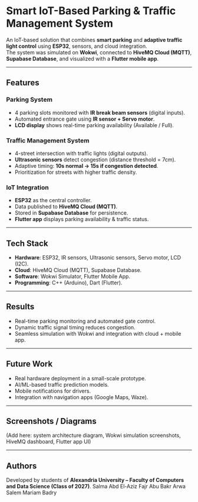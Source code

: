#  Smart IoT-Based Parking & Traffic Management System  

An IoT-based solution that combines **smart parking** and **adaptive traffic light control** using **ESP32**, sensors, and cloud integration.  
The system was simulated on **Wokwi**, connected to **HiveMQ Cloud (MQTT)**, **Supabase Database**, and visualized with a **Flutter mobile app**.  

---

##  Features  

###  Parking System  
- 4 parking slots monitored with **IR break beam sensors** (digital inputs).  
- Automated entrance gate using **IR sensor + Servo motor**.  
- **LCD display** shows real-time parking availability (Available / Full).  

###  Traffic Management System  
- 4-street intersection with traffic lights (digital outputs).  
- **Ultrasonic sensors** detect congestion (distance threshold = 7cm).  
- Adaptive timing: **10s normal → 15s if congestion detected**.  
- Prioritization for streets with higher traffic density.  

###  IoT Integration  
- **ESP32** as the central controller.  
- Data published to **HiveMQ Cloud (MQTT)**.  
- Stored in **Supabase Database** for persistence.  
- **Flutter app** displays parking availability & traffic status.  

---

##  Tech Stack  
- **Hardware**: ESP32, IR sensors, Ultrasonic sensors, Servo motor, LCD (I2C).  
- **Cloud**: HiveMQ Cloud (MQTT), Supabase Database.  
- **Software**: Wokwi Simulator, Flutter Mobile App.  
- **Programming**: C++ (Arduino), Dart (Flutter).  

---

##  Results  
- Real-time parking monitoring and automated gate control.  
- Dynamic traffic signal timing reduces congestion.  
- Seamless simulation with Wokwi and integration with cloud + mobile app.  

---

##  Future Work  
- Real hardware deployment in a small-scale prototype.  
- AI/ML-based traffic prediction models.  
- Mobile notifications for drivers.  
- Integration with navigation apps (Google Maps, Waze).  

---

##  Screenshots / Diagrams  
(Add here: system architecture diagram, Wokwi simulation screenshots, HiveMQ dashboard, Flutter app UI)  

---

##  Authors  
Developed by students of **Alexandria University – Faculty of Computers and Data Science (Class of 2027)**. 
Salma Abd El-Aziz
Fajr Abu Bakr
Arwa Salem
Mariam Badry

